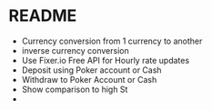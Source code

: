 # README

* Currency conversion from 1 currency to another
* inverse currency conversion
* Use Fixer.io Free API for Hourly rate updates
* Deposit using Poker account or Cash
* Withdraw to Poker Account or Cash
* Show comparison to high St
* 

